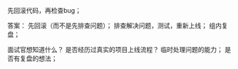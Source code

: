 先回滚代码，再检查bug；

答案：
    先回滚（而不是先排查问题）；
    排查解决问题，测试，重新上线；
    组内复盘；

面试官想知道什么？
    是否经历过真实的项目上线流程？
    临时处理问题的能力；
    是否有复盘的想法；